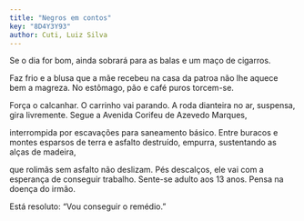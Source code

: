 ```yaml
---
title: "Negros em contos"
key: "8D4Y3Y93"
author: Cuti, Luiz Silva
---
```

<div data-schema-version="8"><p>Se o dia for bom, ainda sobrará para as balas e um maço de cigarros.</p> <p>Faz frio e a blusa que a mãe recebeu na casa da patroa não lhe aquece bem a magreza. No estômago, pão e café puros torcem-se.</p> <p>Força o calcanhar. O carrinho vai parando. A roda dianteira no ar, suspensa, gira livremente. Segue a Avenida Corifeu de Azevedo Marques,</p> <p>interrompida por escavações para saneamento básico. Entre buracos e montes esparsos de terra e asfalto destruído, empurra, sustentando as alças de madeira,</p> <p>que rolimãs sem asfalto não deslizam. Pés descalços, ele vai com a esperança de conseguir trabalho. Sente-se adulto aos 13 anos. Pensa na doença do irmão.</p> <p>Está resoluto: “Vou conseguir o remédio.”</p> </div>